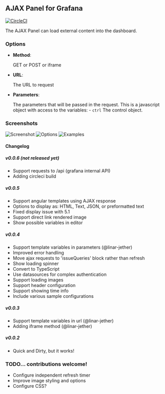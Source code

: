 ## AJAX Panel for Grafana

[![CircleCI](https://circleci.com/gh/ryantxu/ajax-panel/tree/master.svg?style=svg)](https://circleci.com/gh/ryantxu/ajax-panel/tree/master)

The AJAX Panel can load external content into the dashboard.

### Options

* **Method**:

  GET or POST or iframe

* **URL**:

  The URL to request

* **Parameters**:

  The parameters that will be passed in the request. This is a javascript object with access to the variables: - `ctrl` The control object.

### Screenshots

![Screenshot](https://raw.githubusercontent.com/ryantxu/ajax-panel/master/src/img/screenshot.png)
![Options](https://raw.githubusercontent.com/ryantxu/ajax-panel/master/src/img/screenshot-ajax-options.png)
![Examples](https://raw.githubusercontent.com/ryantxu/ajax-panel/master/src/img/screenshot-examples.png)

#### Changelog

##### v0.0.6 (not released yet)

* Support requests to /api (grafana internal API)
* Adding circleci build

##### v0.0.5

* Support angular templates using AJAX response
* Options to display as: HTML, Text, JSON, or preformatted text
* Fixed display issue with 5.1
* Support direct link rendered image
* Show possible variables in editor

##### v0.0.4

* Support template variables in parameters (@linar-jether)
* Improved error handling
* Move ajax requests to 'issueQueries' block rather than refresh
* Show loading spinner
* Convert to TypeScript
* Use datasources for complex authentication
* Support loading images
* Support header configuration
* Support showing time info
* Include various sample configurations

##### v0.0.3

* Support template variables in url (@linar-jether)
* Adding iframe method (@linar-jether)

##### v0.0.2

* Quick and Dirty, but it works!

### TODO... contributions welcome!

* Configure independent refresh timer
* Improve image styling and options
* Configure CSS?
